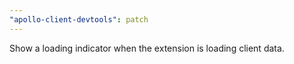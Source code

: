 ```yaml
---
"apollo-client-devtools": patch
---
```


Show a loading indicator when the extension is loading client data.
